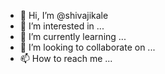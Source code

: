 - 👋 Hi, I’m @shivajikale
- 👀 I’m interested in ...
- 🌱 I’m currently learning ...
- 💞️ I’m looking to collaborate on ...
- 📫 How to reach me ...

<!---
shivajikale/shivajikale is a ✨ special ✨ repository because its `README.md` (this file) appears on your GitHub profile.
You can click the Preview link to take a look at your changes.
--->
